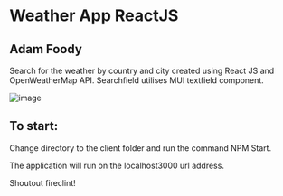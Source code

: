 # Weather App ReactJS
## Adam Foody 

Search for the weather by country and city created using React JS and OpenWeatherMap API. 
Searchfield utilises MUI textfield component.

![image](https://user-images.githubusercontent.com/78685641/159906929-92ba60ae-8c25-498c-b77f-b08eb94bf1ae.png)

## To start: 

Change directory to the client folder and run the command NPM Start.

The application will run on the localhost3000 url address. 


Shoutout fireclint!
